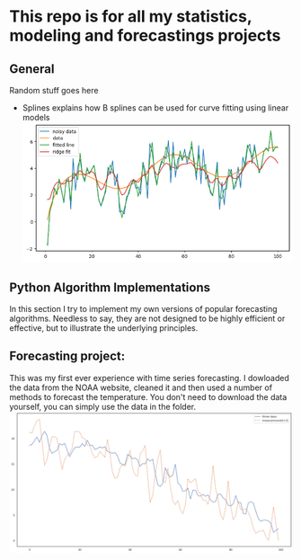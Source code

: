 # This repo is for all my statistics, modeling and forecastings projects

## General
Random stuff goes here
* Splines explains how B splines can be used for curve fitting using linear models
![splines graphic](splines.png)
## Python Algorithm Implementations
In this section I try to implement my own versions of popular forecasting algorithms. Needless to say, they are not designed to be highly efficient or effective, but to illustrate the underlying principles.


## Forecasting project:
This was my first ever experience with time series forecasting.
I dowloaded the data from the NOAA website, cleaned it and then used a number of methods to forecast the temperature.
You don't need to download the data yourself, you can simply use the data in the folder.
![forecast graphic](forecast_chart.png)
